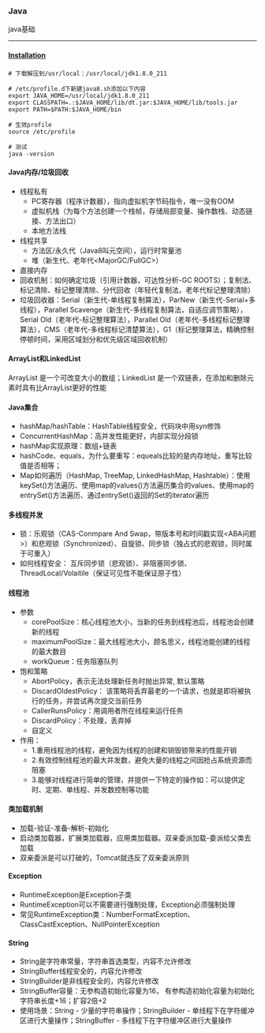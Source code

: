 ### Java
java基础

---

#### [Installation](http://www.oracle.com/technetwork/java/javase/downloads/jdk8-downloads-2133151.html)
```
# 下载解压到/usr/local：/usr/local/jdk1.8.0_211

# /etc/profile.d下新建java8.sh添加以下内容
export JAVA_HOME=/usr/local/jdk1.8.0_211
export CLASSPATH=.:$JAVA_HOME/lib/dt.jar:$JAVA_HOME/lib/tools.jar
export PATH=$PATH:$JAVA_HOME/bin

# 生效profile
source /etc/profile

# 测试
java -version
```


#### Java内存/垃圾回收
- 线程私有
    - PC寄存器（程序计数器），指向虚拟机字节码指令，唯一没有OOM
    - 虚拟机栈（为每个方法创建一个栈帧，存储局部变量、操作数栈、动态链接、方法出口）
    - 本地方法栈
- 线程共享
    - 方法区/永久代（Java8叫元空间），运行时常量池
    - 堆（新生代<MinorGC>、老年代<MajorGC/FullGC>）
- 直接内存
- 回收机制：如何确定垃圾（引用计数器，可达性分析-GC ROOTS）；复制法、标记清除、标记整理清除、分代回收（年轻代复制法，老年代标记整理清除）
- 垃圾回收器：Serial（新生代-单线程复制算法），ParNew（新生代-Serial+多线程），Parallel Scavenge（新生代-多线程复制算法，自适应调节策略），Serial Old（老年代-标记整理算法），Parallel Old（老年代-多线程标记整理算法），CMS（老年代-多线程标记清楚算法），G1（标记整理算法，精确控制停顿时间，采用区域划分和优先级区域回收机制）


#### ArrayList和LinkedList
ArrayList 是一个可改变大小的数组；LinkedList 是一个双链表，在添加和删除元素时具有比ArrayList更好的性能


#### Java集合
- hashMap/hashTable：HashTable线程安全，代码块中用syn修饰
- ConcurrentHashMap：高并发性能更好，内部实现分段锁
- hashMap实现原理：数组+链表
- hashCode、equals，为什么要重写：equeals比较的是内存地址，重写比较值是否相等；
- Map如何遍历（HashMap, TreeMap, LinkedHashMap, Hashtable）：使用keySet()方法遍历、使用map的values()方法遍历集合的values、使用map的entrySet()方法遍历、通过entrySet()返回的Set的iterator遍历


#### 多线程并发
- 锁：乐观锁（CAS-Conmpare And Swap，带版本号和时间戳实现<ABA问题>）和悲观锁（Synchronized）、自旋锁、同步锁（独占式的悲观锁，同时属于可重入）
- 如何线程安全： 互斥同步锁（悲观锁）、非阻塞同步锁、ThreadLocal/Volaitile（保证可见性不能保证原子性）


#### 线程池
- 参数
    - corePoolSize：核心线程池大小，当新的任务到线程池后，线程池会创建新的线程
    - maximumPoolSize：最大线程池大小，顾名思义，线程池能创建的线程的最大数目
    - workQueue：任务阻塞队列
- 饱和策略
    - AbortPolicy，表示无法处理新任务时抛出异常, 默认策略
    - DiscardOldestPolicy： 该策略将丢弃最老的一个请求，也就是即将被执行的任务，并尝试再次提交当前任务
    - CallerRunsPolicy：用调用者所在线程来运行任务
    - DiscardPolicy：不处理，丢弃掉
    - 自定义
- 作用：
    - 1.重用线程池的线程，避免因为线程的创建和销毁锁带来的性能开销
    - 2.有效控制线程池的最大并发数，避免大量的线程之间因抢占系统资源而阻塞
    - 3.能够对线程进行简单的管理，并提供一下特定的操作如：可以提供定时、定期、单线程、并发数控制等功能


#### 类加载机制
- 加载-验证-准备-解析-初始化
- 启动类加载器，扩展类加载器，应用类加载器。双亲委派加载-委派给父类去加载
- 双亲委派是可以打破的，Tomcat就违反了双亲委派原则


#### Exception
- RuntimeException是Exception子类
- RuntimeException可以不需要进行强制处理，Exception必须强制处理
- 常见RuntimeException类：NumberFormatException、ClassCastException、NullPointerException


#### String
- String是字符串常量，字符串首选类型，内容不允许修改
- StringBuffer线程安全的，内容允许修改
- StringBuilder是非线程安全的，内容允许修改
- StringBuffer容量：无参构造初始化容量为16， 有参构造初始化容量为初始化字符串长度+16；扩容2倍+2
- 使用场景：String - 少量的字符串操作；StringBuilder - 单线程下在字符缓冲区进行大量操作；StringBuffer - 多线程下在字符缓冲区进行大量操作
